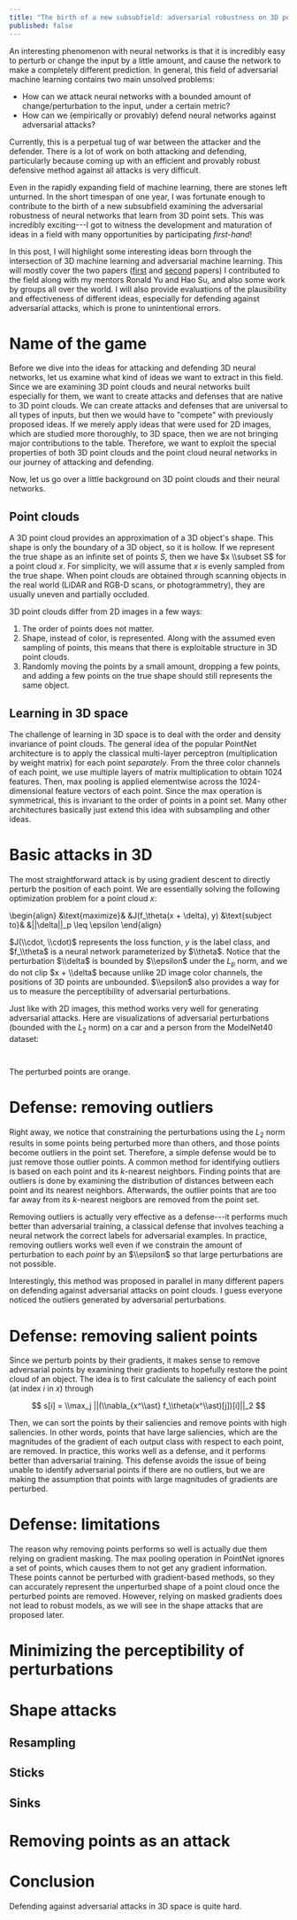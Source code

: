```yaml
---
title: "The birth of a new subsubfield: adversarial robustness on 3D point sets"
published: false
---
```


An interesting phenomenon with neural networks is that it is incredibly easy to perturb or change the input by a little amount, and cause the network to make a completely different prediction. In general, this field of adversarial machine learning contains two main unsolved problems:

- How can we attack neural networks with a bounded amount of change/perturbation to the input, under a certain metric?
- How can we (empirically or provably) defend neural networks against adversarial attacks?

Currently, this is a perpetual tug of war between the attacker and the defender. There is a lot of work on both attacking and defending, particularly because coming up with an efficient and provably robust defensive method against all attacks is very difficult.

Even in the rapidly expanding field of machine learning, there are stones left unturned. In the short timespan of one year, I was fortunate enough to contribute to the birth of a new subsubfield examining the adversarial robustness of neural networks that learn from 3D point sets. This was incredibly exciting---I got to witness the development and maturation of ideas in a field with many opportunities by participating _first-hand_!

In this post, I will highlight some interesting ideas born through the intersection of 3D machine learning and adversarial machine learning. This will mostly cover the two papers ([first](https://arxiv.org/abs/1901.03006) and [second](https://arxiv.org/abs/1908.06062) papers) I contributed to the field along with my mentors Ronald Yu and Hao Su, and also some work by groups all over the world. I will also provide evaluations of the plausibility and effectiveness of different ideas, especially for defending against adversarial attacks, which is prone to unintentional errors.

# Name of the game

Before we dive into the ideas for attacking and defending 3D neural networks, let us examine what kind of ideas we want to extract in this field. Since we are examining 3D point clouds and neural networks built especially for them, we want to create attacks and defenses that are native to 3D point clouds. We can create attacks and defenses that are universal to all types of inputs, but then we would have to "compete" with previously proposed ideas. If we merely apply ideas that were used for 2D images, which are studied more thoroughly, to 3D space, then we are not bringing major contributions to the table. Therefore, we want to exploit the special properties of both 3D point clouds and the point cloud neural networks in our journey of attacking and defending.

Now, let us go over a little background on 3D point clouds and their neural networks.

## Point clouds

A 3D point cloud provides an approximation of a 3D object's shape. This shape is only the boundary of a 3D object, so it is hollow. If we represent the true shape as an infinite set of points $S$, then we have $x \\subset S$ for a point cloud $x$. For simplicity, we will assume that $x$ is evenly sampled from the true shape. When point clouds are obtained through scanning objects in the real world (LiDAR and RGB-D scans, or photogrammetry), they are usually uneven and partially occluded.

3D point clouds differ from 2D images in a few ways:
1. The order of points does not matter.
2. Shape, instead of color, is represented. Along with the assumed even sampling of points, this means that there is exploitable structure in 3D point clouds.
3. Randomly moving the points by a small amount, dropping a few points, and adding a few points on the true shape should still represents the same object.

## Learning in 3D space

The challenge of learning in 3D space is to deal with the order and density invariance of point clouds. The general idea of the popular PointNet architecture is to apply the classical multi-layer perceptron (multiplication by weight matrix) for each point _separately_. From the three color channels of each point, we use multiple layers of matrix multiplication to obtain 1024 features. Then, max pooling is applied elementwise across the 1024-dimensional feature vectors of each point. Since the max operation is symmetrical, this is invariant to the order of points in a point set. Many other architectures basically just extend this idea with subsampling and other ideas.

# Basic attacks in 3D

The most straightforward attack is by using gradient descent to directly perturb the position of each point. We are essentially solving the following optimization problem for a point cloud $x$:

\\begin{align}
&\\text{maximize}& &J(f_\\theta(x + \\delta), y)
&\\text{subject to}& &||\\delta||_p \\leq \\epsilon
\\end{align}

$J(\\cdot, \\cdot)$ represents the loss function, $y$ is the label class, and $f_\\theta$ is a neural network parameterized by $\\theta$. Notice that the perturbation $\\delta$ is bounded by $\\epsilon$ under the $L_p$ norm, and we do not clip $x + \\delta$ because unlike 2D image color channels, the positions of 3D points are unbounded. $\\epsilon$ also provides a way for us to measure the perceptibility of adversarial perturbations.

Just like with 2D images, this method works very well for generating adversarial attacks. Here are visualizations of adversarial perturbations (bounded with the $L_2$ norm) on a car and a person from the ModelNet40 dataset:

![]()

![]()

The perturbed points are orange.

# Defense: removing outliers

Right away, we notice that constraining the perturbations using the $L_2$ norm results in some points being perturbed more than others, and those points become outliers in the point set. Therefore, a simple defense would be to just remove those outlier points. A common method for identifying outliers is based on each point and its $k$-nearest neighbors. Finding points that are outliers is done by examining the distribution of distances between each point and its nearest neighbors. Afterwards, the outlier points that are too far away from its $k$-nearest neigbors are removed from the point set.

Removing outliers is actually very effective as a defense---it performs much better than adversarial training, a classical defense that involves teaching a neural network the correct labels for adversarial examples. In practice, removing outliers works well even if we constrain the amount of perturbation to each _point_ by an $\\epsilon$ so that large perturbations are not possible.

Interestingly, this method was proposed in parallel in many different papers on defending against adversarial attacks on point clouds. I guess everyone noticed the outliers generated by adversarial perturbations.

# Defense: removing salient points

Since we perturb points by their gradients, it makes sense to remove adversarial points by examining their gradients to hopefully restore the point cloud of an object. The idea is to first calculate the saliency of each point (at index $i$ in $x$) through

$$
s[i] = \\max_j ||(\\nabla_{x^\\ast} f_\\theta(x^\\ast)[j])[i]||_2
$$

Then, we can sort the points by their saliencies and remove points with high saliencies. In other words, points that have large saliencies, which are the magnitudes of the gradient of each output class with respect to each point, are removed. In practice, this works well as a defense, and it performs better than adversarial training. This defense avoids the issue of being unable to identify adversarial points if there are no outliers, but we are making the assumption that points with large magnitudes of gradients are perturbed.

# Defense: limitations

The reason why removing points performs so well is actually due them relying on gradient masking. The max pooling operation in PointNet ignores a set of points, which causes them to not get any gradient information. These points cannot be perturbed with gradient-based methods, so they can accurately represent the unperturbed shape of a point cloud once the perturbed points are removed. However, relying on masked gradients does not lead to robust models, as we will see in the shape attacks that are proposed later.

# Minimizing the perceptibility of perturbations



# Shape attacks

## Resampling



## Sticks



## Sinks



# Removing points as an attack



# Conclusion

Defending against adversarial attacks in 3D space is quite hard.